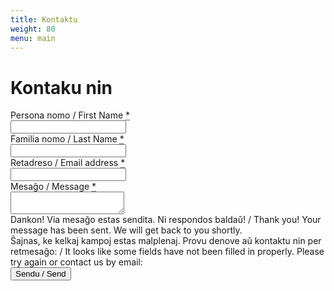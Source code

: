 ```yaml
---
title: Kontaktu
weight: 80
menu: main
---
```


# Kontaku nin

<div class="form" id="contactform">
  <form id="formContactUs">
    <div class="line">
      <div class="cell">
        <div class="cell-header"><label for="formContactUs_FirstName">Persona nomo / First Name <abbr class="required" title="deviga/required">*</abbr></label></div>
        <div class="cell-body"><input id="formContactUs_FirstName" data-post-name="FirstName" type="text" required></div>
      </div>
    </div>
    <div class="line">
      <div class="cell">
        <div class="cell-header"><label for="formContactUs_LastName">Familia nomo / Last Name <abbr class="required" title="deviga/required">*</abbr></label></div>
        <div class="cell-body"><input id="formContactUs_LastName" data-post-name="LastName" type="text" required></div>
      </div>
    </div>
    <div class="line">
      <div class="cell">
        <div class="cell-header"><label for="formContactUs_Email">Retadreso / Email address <abbr class="required" title="deviga/required">*</abbr></label></div>
        <div class="cell-body"><input id="formContactUs_Email" data-post-name="Email" type="email" required></div>
      </div>
    </div>
    <div class="line">
      <div class="cell">
        <div class="cell-header"><label for="formContactUs_Message">Mesaĝo / Message <abbr class="required" title="deviga/required">*</abbr></label></div>
        <div class="cell-body h-220"><textarea id="formContactUs_Message" data-post-name="Message" required></textarea></div>
      </div>
    </div>
    <div class="msg success">
      <div class="cell">
        <div class="cell-body">Dankon! Via mesaĝo estas sendita. Ni respondos baldaŭ! / Thank you! Your message has been sent. We will get back to you shortly.</div>
      </div>
    </div>
    <div class="msg error">
      <div class="cell">
        <div class="cell-body">
          Ŝajnas, ke kelkaj kampoj estas malplenaj. Provu denove aŭ kontaktu nin per retmesaĝo: <span data-email-address="EMAIL_ADMIN"> / It looks like some fields have not been filled in properly. Please try again or contact us by email: <span data-email-address="EMAIL_ADMIN"></span>
        </div>
      </div>
    </div>
    <div class="line">
      <div class="cell buttons">
        <div class="cell-body"><button type="submit" data-button-submit>Sendu / Send</button></div>
      </div>
    </div>
  </form>
</div>
